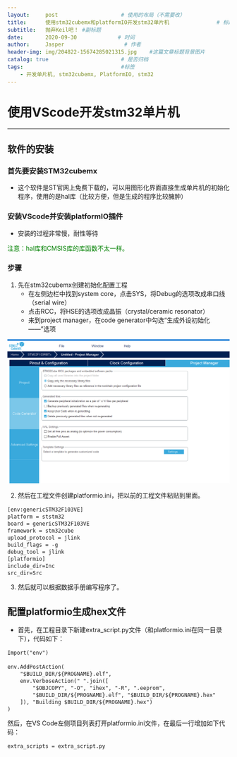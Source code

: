 ```yaml
---
layout:     post                    # 使用的布局（不需要改）
title:      使用stm32cubemx和platformIO开发stm32单片机               # 标题 
subtitle:   抛弃Keil吧！ #副标题
date:       2020-09-30             # 时间
author:     Jasper                   # 作者
header-img: img/204822-15674285021315.jpg    #这篇文章标题背景图片
catalog: true                       # 是否归档
tags:                               #标签
    - 开发单片机, stm32cubemx, PlatformIO, stm32
---
```


# 使用VScode开发stm32单片机
---
## 软件的安装

### 首先要安装STM32cubemx
* 这个软件是ST官网上免费下载的，可以用图形化界面直接生成单片机的初始化程序，使用的是hal库（比较方便，但是生成的程序比较臃肿）


### 安装VScode并安装platformIO插件
* 安装的过程非常慢，耐性等待


<font color="green">注意：hal库和CMSIS库的库函数不太一样。</font>

### 步骤
1. 先在stm32cubemx创建初始化配置工程
    * 在左侧边栏中找到system core，点击SYS，将Debug的选项改成串口线（serial wire）
    * 点击RCC，将HSE的选项改成晶振（crystal/ceramic resonator）
    * 来到project manager，在code generator中勾选“生成外设初始化——”选项

 ![配置设置](/img/生成文件配置.png)

2. 然后在工程文件创建platformio.ini，把以前的工程文件粘贴到里面。
~~~
[env:genericSTM32F103VE]
platform = ststm32
board = genericSTM32F103VE
framework = stm32cube
upload_protocol = jlink
build_flags = -g
debug_tool = jlink
[platformio]
include_dir=Inc
src_dir=Src
~~~
3. 然后就可以根据数据手册编写程序了。


## 配置platformio生成hex文件
* 首先，在工程目录下新建extra_script.py文件（和platformio.ini在同一目录下），代码如下：
~~~
Import("env")

env.AddPostAction(
    "$BUILD_DIR/${PROGNAME}.elf",
    env.VerboseAction(" ".join([
        "$OBJCOPY", "-O", "ihex", "-R", ".eeprom",
        "$BUILD_DIR/${PROGNAME}.elf", "$BUILD_DIR/${PROGNAME}.hex"
    ]), "Building $BUILD_DIR/${PROGNAME}.hex")
)
~~~

然后，在VS Code左侧项目列表打开platformio.ini文件，在最后一行增加如下代码：
~~~
extra_scripts = extra_script.py
~~~